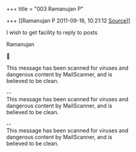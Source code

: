 +++
title = "003 Ramanujan P"

+++
[[Ramanujan P	2011-09-16, 10:21:12 [Source](https://groups.google.com/g/bvparishat/c/OtCLljMiU5A)]]



I wish to get facility to reply to posts  
  
Ramanujan  



This message has been scanned for viruses and  
dangerous content by MailScanner, and is  
believed to be clean.  
  
  
--  
This message has been scanned for viruses and  
dangerous content by MailScanner, and is  
believed to be clean.

--  
This message has been scanned for viruses and  
dangerous content by MailScanner, and is  
believed to be clean.

